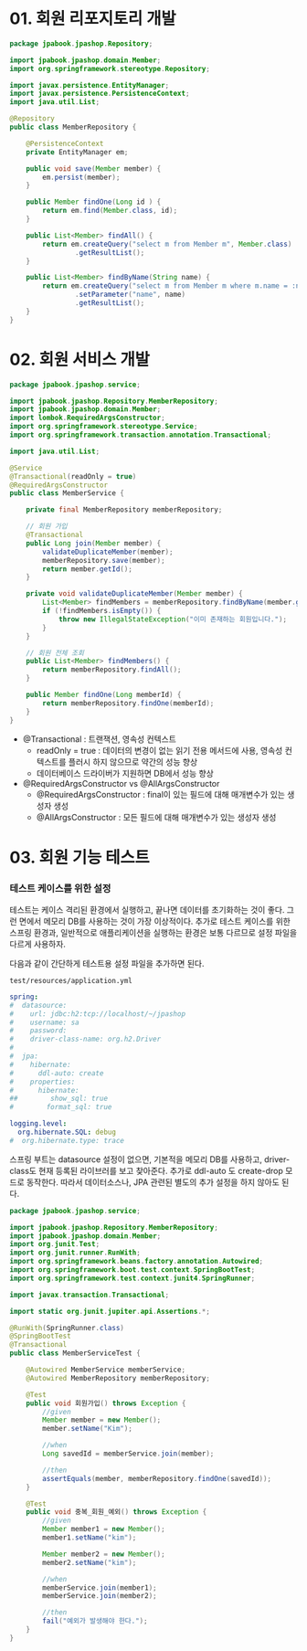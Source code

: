 # 01. 회원 리포지토리 개발

``` java
package jpabook.jpashop.Repository;

import jpabook.jpashop.domain.Member;
import org.springframework.stereotype.Repository;

import javax.persistence.EntityManager;
import javax.persistence.PersistenceContext;
import java.util.List;

@Repository
public class MemberRepository {

    @PersistenceContext
    private EntityManager em;

    public void save(Member member) {
        em.persist(member);
    }

    public Member findOne(Long id ) {
        return em.find(Member.class, id);
    }

    public List<Member> findAll() {
        return em.createQuery("select m from Member m", Member.class)
                .getResultList();
    }

    public List<Member> findByName(String name) {
        return em.createQuery("select m from Member m where m.name = :name", Member.class)
                .setParameter("name", name)
                .getResultList();
    }
}
```





# 02. 회원 서비스 개발

``` java
package jpabook.jpashop.service;

import jpabook.jpashop.Repository.MemberRepository;
import jpabook.jpashop.domain.Member;
import lombok.RequiredArgsConstructor;
import org.springframework.stereotype.Service;
import org.springframework.transaction.annotation.Transactional;

import java.util.List;

@Service
@Transactional(readOnly = true)
@RequiredArgsConstructor
public class MemberService {

    private final MemberRepository memberRepository;

    // 회원 가입
    @Transactional
    public Long join(Member member) {
        validateDuplicateMember(member);
        memberRepository.save(member);
        return member.getId();
    }

    private void validateDuplicateMember(Member member) {
        List<Member> findMembers = memberRepository.findByName(member.getName());
        if (!findMembers.isEmpty()) {
            throw new IllegalStateException("이미 존재하는 회원입니다.");
        }
    }

    // 회원 전체 조회
    public List<Member> findMembers() {
        return memberRepository.findAll();
    }

    public Member findOne(Long memberId) {
        return memberRepository.findOne(memberId);
    }
}
```

* @Transactional : 트랜잭션, 영속성 컨텍스트
  * readOnly = true : 데이터의 변경이 없는 읽기 전용 메서드에 사용, 영속성 컨텍스트를 플러시 하지 않으므로 약간의 성능 향상
  * 데이터베이스 드라이버가 지원하면 DB에서 성능 향상
* @RequiredArgsConstructor vs @AllArgsConstructor
  * @RequiredArgsConstructor : final이 있는 필드에 대해 매개변수가 있는 생성자 생성
  * @AllArgsConstructor : 모든 필드에 대해 매개변수가 있는 생성자 생성



# 03. 회원 기능 테스트

### 테스트 케이스를 위한 설정

테스트는 케이스 격리된 환경에서 실행하고, 끝나면 데이터를 초기화하는 것이 좋다. 그런 면에서 메모리 DB를 사용하는 것이 가장 이상적이다.
 추가로 테스트 케이스를 위한 스프링 환경과, 일반적으로 애플리케이션을 실행하는 환경은 보통 다르므로 설정 파일을 다르게 사용하자.

다음과 같이 간단하게 테스트용 설정 파일을 추가하면 된다.



`test/resources/application.yml`

``` yml
spring:
#  datasource:
#    url: jdbc:h2:tcp://localhost/~/jpashop
#    username: sa
#    password:
#    driver-class-name: org.h2.Driver
#
#  jpa:
#    hibernate:
#      ddl-auto: create
#    properties:
#      hibernate:
##        show_sql: true
#        format_sql: true

logging.level:
  org.hibernate.SQL: debug
#  org.hibernate.type: trace
```

스프링 부트는 datasource 설정이 없으면, 기본적을 메모리 DB를 사용하고, driver-class도 현재 등록된 라이브러를 보고 찾아준다. 추가로 ddl-auto 도 create-drop 모드로 동작한다. 따라서 데이터소스나, JPA 관련된 별도의 추가 설정을 하지 않아도 된다.



``` java
package jpabook.jpashop.service;

import jpabook.jpashop.Repository.MemberRepository;
import jpabook.jpashop.domain.Member;
import org.junit.Test;
import org.junit.runner.RunWith;
import org.springframework.beans.factory.annotation.Autowired;
import org.springframework.boot.test.context.SpringBootTest;
import org.springframework.test.context.junit4.SpringRunner;

import javax.transaction.Transactional;

import static org.junit.jupiter.api.Assertions.*;

@RunWith(SpringRunner.class)
@SpringBootTest
@Transactional
public class MemberServiceTest {

    @Autowired MemberService memberService;
    @Autowired MemberRepository memberRepository;

    @Test
    public void 회원가입() throws Exception {
        //given
        Member member = new Member();
        member.setName("Kim");

        //when
        Long savedId = memberService.join(member);

        //then
        assertEquals(member, memberRepository.findOne(savedId));
    }

    @Test
    public void 중복_회원_예외() throws Exception {
        //given
        Member member1 = new Member();
        member1.setName("kim");

        Member member2 = new Member();
        member2.setName("kim");

        //when
        memberService.join(member1);
        memberService.join(member2);

        //then
        fail("예외가 발생해야 한다.");
    }
}
```

